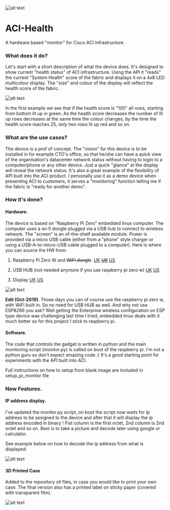 ![alt text](https://github.com/Kris-Sekula/ACI-Health/blob/master/hw_small.jpg "Health Score Display")

# ACI-Health
A hardware based "monitor" for Cisco ACI infrastructure.

### What does it do?
 Let's start with a short description of what the device does. It's designed to show current "health status" of ACI infrastructure. Using the API it "reads" the current "System Health" score of the fabric and displays it on a 4x8 LED multicolour display. The "size" and colour of the display will reflect the health score of the fabric.

![alt text](https://github.com/Kris-Sekula/ACI-Health/blob/master/display.png "Health Score Display")
 
 In the first example we see that if the health score is "100" all rows, starting from bottom lit up in green. As the health score decreases the number of lit up rows decreases at the same time the colour changes, by the time the health score reaches 25, only two rows lit up red and so on.

### What are the use cases? 
 The device is a prof of concept. The "vision" for this device is to be installed in for example CTO's office, so that he/she can have a quick view of the organisation's datacenter network status without having to login to a computer/phone or any other device. Just a quick "glance" at the display will reveal the network status.
 It's also a great example of the flexibility of API built into the ACI product. I personally use it as a demo device when presenting ACI to customers, it serves a "monitoring" function telling me if the fabric is "ready for another demo".
     
### How it's done?

#### Hardware.
 The device is based on "Raspberry Pi Zero" embedded linux computer. The computer uses a wi-fi dongle plugged via a USB hub to connect to wireless network. The "screen" is an of-the-shelf available module. Power is provided via a micro USB cable (either from a "phone" style charger or using a USB-A-to-micro-USB cable plugged to a computer).
Here is where you can source the HW from:

1. Raspberry Pi Zero W and ~~WiFi dongle~~.
[UK](https://shop.pimoroni.com/products/raspberry-pi-zero-w)
~~[UK](https://shop.pimoroni.com/products/raspberry-pi-zero)~~
[US](https://www.adafruit.com/products/2817)

2. USB HUB (not needed anymore if you use raspberry pi zero w)
[UK](https://thepihut.com/products/zero4u-4-port-usb-hub-for-raspberry-pi-zero?variant=18768521796)
[US](https://www.adafruit.com/product/3298)

3. Display
[UK](https://shop.pimoroni.com/products/unicorn-phat)
[US](https://www.adafruit.com/product/3181)

![alt text](https://github.com/Kris-Sekula/ACI-Health/blob/master/hw.png "Hardware details")

**Edit (Oct-2019)**. Those days you can of course use the raspberry pi zero w, with WiFi built in. So no need for USB HUB as well.
And why not use ESP8266 you ask? Well getting the Enterprise wireless configuration on ESP type device was challenging last time I tried, embedded linux deals with it much better so for this project I stick to raspberry pi.

#### Software.
 The code that controls the gadget is written in python and the main monitoring script (monitor.py) is called on boot of the raspberry pi. I'm not a python guru so don't expect amazing code :) It's a good starting point for experiments with the API built into ACI.
 
Full instructions on how to setup from blank image are included in setup_pi_monitor file

### New Features.

#### IP address display.
 I've updated the monitor.py script, on boot the script now waits for ip address to be assigned to the device and after that it will display the ip address encoded in binary !  Fist column is the first octet, 2nd column is 2nd octet and so on. Best is to take a picture and decode later using google or calculator.
 
See example below on how to decode the ip address from what is displayed:

![alt text](https://github.com/Kris-Sekula/ACI-Health/blob/master/Scores_IP_small.png "What is my IP?")

#### 3D Printed Case
 Added to the repository stl files, in case you would like to print your own case. The final version also has a printed label on sticky paper (covered with transparent film).

![alt text](https://github.com/Kris-Sekula/ACI-Health/blob/master/ACI_Health_3D.jpg "Inside 3D printed case")
 
